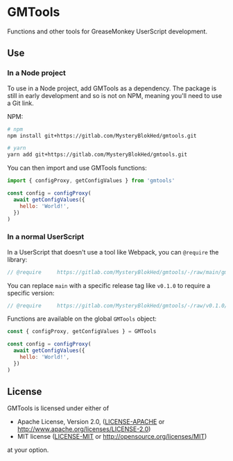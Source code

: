 # GMTools

Functions and other tools for GreaseMonkey UserScript development.

## Use

### In a Node project

To use in a Node project, add GMTools as a dependency.
The package is still in early development and so is not on NPM,
meaning you'll need to use a Git link.

NPM:

```sh
# npm
npm install git+https://gitlab.com/MysteryBlokHed/gmtools.git

# yarn
yarn add git+https://gitlab.com/MysteryBlokHed/gmtools.git
```

You can then import and use GMTools functions:

```javascript
import { configProxy, getConfigValues } from 'gmtools'

const config = configProxy(
  await getConfigValues({
    hello: 'World!',
  })
)
```

### In a normal UserScript

In a UserScript that doesn't use a tool like Webpack, you can `@require` the library:

```javascript
// @require     https://gitlab.com/MysteryBlokHed/gmtools/-/raw/main/gmtools.user.js
```

You can replace `main` with a specific release tag like `v0.1.0` to require a specific version:

```javascript
// @require     https://gitlab.com/MysteryBlokHed/gmtools/-/raw/v0.1.0/gmtools.user.js
```

Functions are available on the global `GMTools` object:

```javascript
const { configProxy, getConfigValues } = GMTools

const config = configProxy(
  await getConfigValues({
    hello: 'World!',
  })
)
```

## License

GMTools is licensed under either of

- Apache License, Version 2.0, ([LICENSE-APACHE](LICENSE-APACHE) or
  <http://www.apache.org/licenses/LICENSE-2.0>)
- MIT license ([LICENSE-MIT](LICENSE-MIT) or
  <http://opensource.org/licenses/MIT>)

at your option.
